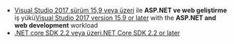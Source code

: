 * <span data-ttu-id="55f1a-101">[Visual Studio 2017 sürüm 15,9 veya üzeri](https://visualstudio.microsoft.com/downloads/) ile **ASP.NET ve web geliştirme** iş yükü</span><span class="sxs-lookup"><span data-stu-id="55f1a-101">[Visual Studio 2017 version 15.9 or later](https://visualstudio.microsoft.com/downloads/) with the **ASP.NET and web development** workload</span></span>
* [<span data-ttu-id="55f1a-102">.NET core SDK 2.2 veya üzeri</span><span class="sxs-lookup"><span data-stu-id="55f1a-102">.NET Core SDK 2.2 or later</span></span>](https://www.microsoft.com/net/download/all)